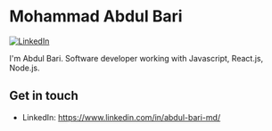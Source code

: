 # Mohammad Abdul Bari

[![LinkedIn](https://img.shields.io/badge/LinkedIn-blue?style=flat&logo=linkedin&labelColor=blue)](https://www.linkedin.com/in/abdul-bari-md/)

I'm Abdul Bari. Software developer working with Javascript, React.js, Node.js.

## Get in touch
- LinkedIn: https://www.linkedin.com/in/abdul-bari-md/
